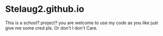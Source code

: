 # Stelaug2.github.io
This is a school? project?
you are welcome to use my code as you like just give me some cred pls. Or don't I don't Care.
